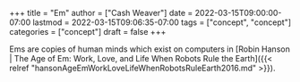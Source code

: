 +++
title = "Em"
author = ["Cash Weaver"]
date = 2022-03-15T09:00:00-07:00
lastmod = 2022-03-15T09:06:35-07:00
tags = ["concept", "concept"]
categories = ["concept"]
draft = false
+++

Ems are copies of human minds which exist on computers in [Robin Hanson | The Age of Em: Work, Love, and Life When Robots Rule the Earth]({{< relref "hansonAgeEmWorkLoveLifeWhenRobotsRuleEarth2016.md" >}}).
